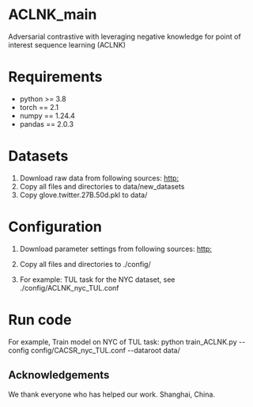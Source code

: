 # ACLNK_main
Adversarial contrastive with leveraging negative knowledge for point of interest sequence learning (ACLNK)

# Requirements
* python >= 3.8
* torch == 2.1
* numpy == 1.24.4
* pandas == 2.0.3

# Datasets
1. Download raw data from following sources:
   [http:](https://drive.google.com/)
2. Copy all files and directories to data/new_datasets
3. Copy glove.twitter.27B.50d.pkl to data/

# Configuration
1. Download parameter settings from following sources:
   [http:](https://drive.google.com/)

2. Copy all files and directories to ./config/
   
3. For example:
   TUL task for the NYC dataset, see ./config/ACLNK_nyc_TUL.conf

# Run code
   For example, Train model on NYC of TUL task: 
   python train_ACLNK.py --config config/CACSR_nyc_TUL.conf --dataroot data/

## Acknowledgements
We thank everyone who has helped our work.
Shanghai, China. 



